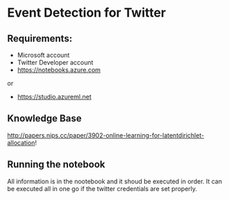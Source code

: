 # Event Detection for Twitter

## Requirements:
- Microsoft account
- Twitter Developer account
- https://notebooks.azure.com

or

- https://studio.azureml.net

## Knowledge Base
http://papers.nips.cc/paper/3902-online-learning-for-latentdirichlet-allocation!

## Running the notebook
All information is in the nootebook and it shoud be executed in order. It can be executed all in one go if the twitter credentials are set properly.